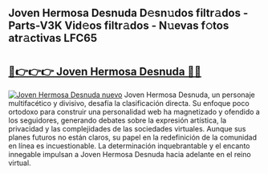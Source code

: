 ## Joven Hermosa Desnuda D𝚎sn𝚞dos filtr𝚊dos - Parts-V3K Vid𝚎os filtr𝚊dos - N𝚞evas f𝚘tos atr𝚊ctivas LFC65

# <h2><a href="http://mbchi5o.tromn.icu/?c=Joven+Hermosa+Desnuda">🔗👉👉👉 Joven Hermosa Desnuda 🔗🔗</a></h2>

[![Joven Hermosa Desnuda nuevo](https://i.imgur.com/pEAQMta.gif)](http://mbchi5o.tromn.icu/?c=Joven+Hermosa+Desnuda)
Joven Hermosa Desnuda, un personaje multifacético y divisivo, desafía la clasificación directa. Su enfoque poco ortodoxo para construir una personalidad web ha magnetizado y ofendido a los seguidores, generando debates sobre la expresión artística, la privacidad y las complejidades de las sociedades virtuales. Aunque sus planes futuros no están claros, su papel en la redefinición de la comunidad en línea es incuestionable. La determinación inquebrantable y el encanto innegable impulsan a Joven Hermosa Desnuda hacia adelante en el reino virtual.
